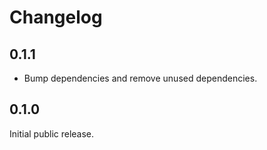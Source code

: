 # Changelog

## 0.1.1

- Bump dependencies and remove unused dependencies.

## 0.1.0

Initial public release.

